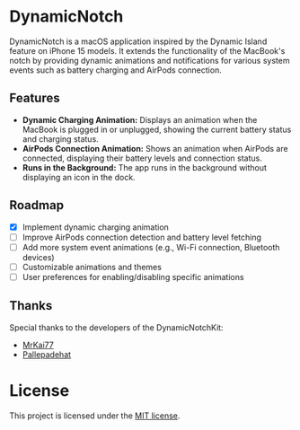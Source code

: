 # DynamicNotch

DynamicNotch is a macOS application inspired by the Dynamic Island feature on iPhone 15 models. It extends the functionality of the MacBook's notch by providing dynamic animations and notifications for various system events such as battery charging and AirPods connection.

## Features



- **Dynamic Charging Animation:** Displays an animation when the MacBook is plugged in or unplugged, showing the current battery status and charging status.
- **AirPods Connection Animation:** Shows an animation when AirPods are connected, displaying their battery levels and connection status.
- **Runs in the Background:** The app runs in the background without displaying an icon in the dock.

## Roadmap

- [x] Implement dynamic charging animation
- [ ] Improve AirPods connection detection and battery level fetching
- [ ] Add more system event animations (e.g., Wi-Fi connection, Bluetooth devices)
- [ ] Customizable animations and themes
- [ ] User preferences for enabling/disabling specific animations

## Thanks

Special thanks to the developers of the DynamicNotchKit:

- [MrKai77](https://github.com/MrKai77/DynamicNotchKit.git)
- [Pallepadehat](https://github.com/Pallepadehat/DynamicNotchKit.git)

# License

This project is licensed under the [MIT license](LICENSE).
